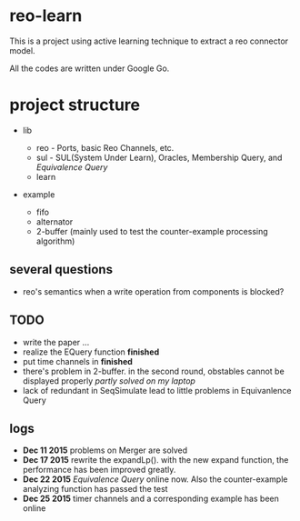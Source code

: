 # reo-learn

This is a project using active learning technique to extract a reo connector model.

All the codes are written under Google Go.

# project structure

* lib
  * reo - Ports, basic Reo Channels, etc.
  * sul - SUL(System Under Learn), Oracles, Membership Query, and *Equivalence Query*
  * learn

* example
  * fifo
  * alternator
  * 2-buffer (mainly used to test the counter-example processing algorithm)

## several questions

* reo's semantics when a write operation from components is blocked?

## TODO
- write the paper ...
- realize the EQuery function **finished**
- put time channels in **finished**
- there's problem in 2-buffer. in the second round, obstables cannot be displayed properly *partly solved on my laptop*
- lack of redundant in SeqSimulate lead to little problems in Equivanlence Query

## logs

- **Dec 11 2015** problems on Merger are solved
- **Dec 17 2015** rewrite the expandLp(). with the new expand function, the performance has been improved greatly.
- **Dec 22 2015** *Equivalence Query* online now. Also the counter-example analyzing function has passed the test
- **Dec 25 2015** timer channels and a corresponding example has been online
